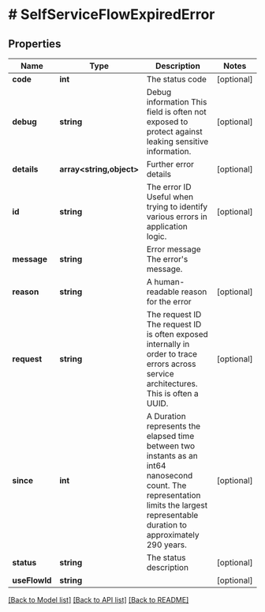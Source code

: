 # # SelfServiceFlowExpiredError

## Properties

Name | Type | Description | Notes
------------ | ------------- | ------------- | -------------
**code** | **int** | The status code | [optional]
**debug** | **string** | Debug information  This field is often not exposed to protect against leaking sensitive information. | [optional]
**details** | **array<string,object>** | Further error details | [optional]
**id** | **string** | The error ID  Useful when trying to identify various errors in application logic. | [optional]
**message** | **string** | Error message  The error&#39;s message. |
**reason** | **string** | A human-readable reason for the error | [optional]
**request** | **string** | The request ID  The request ID is often exposed internally in order to trace errors across service architectures. This is often a UUID. | [optional]
**since** | **int** | A Duration represents the elapsed time between two instants as an int64 nanosecond count. The representation limits the largest representable duration to approximately 290 years. | [optional]
**status** | **string** | The status description | [optional]
**useFlowId** | **string** |  | [optional]

[[Back to Model list]](../../README.md#models) [[Back to API list]](../../README.md#endpoints) [[Back to README]](../../README.md)
